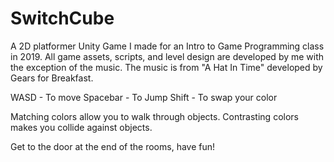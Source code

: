 # SwitchCube
 A 2D platformer Unity Game I made for an Intro to Game Programming class in 2019.
 All game assets, scripts, and level design are developed by me with the exception of the music. 
 The music is from "A Hat In Time" developed by Gears for Breakfast. 
 
 WASD - To move
 Spacebar - To Jump
 Shift - To swap your color
 
 Matching colors allow you to walk through objects.
 Contrasting colors makes you collide against objects.
 
 Get to the door at the end of the rooms, have fun!
